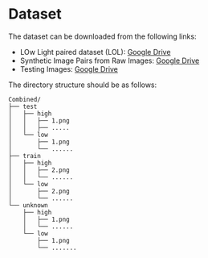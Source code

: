 # Dataset

The dataset can be downloaded from the following links:

- LOw Light paired dataset (LOL): [Google Drive](https://drive.google.com/open?id=157bjO1_cFuSd0HWDUuAmcHRJDVyWpOxB)
- Synthetic Image Pairs from Raw Images: [Google Drive](https://drive.google.com/open?id=1G6fi9Kiu7CDnW2Sh7UQ5ikvScRv8Q14F)
- Testing Images: [Google Drive](https://drive.google.com/open?id=1OvHuzPBZRBMDWV5AKI-TtIxPCYY8EW70)

The directory structure should be as follows:


```
Combined/
├── test
│   ├── high
│   │   ├── 1.png
│   │   ├── .....
│   └── low
│       ├── 1.png
│       └── ......
├── train
│   ├── high
│   │   ├── 2.png
│   │   └── ......
│   └── low
│       ├── 2.png
│       └── ......
└── unknown
    ├── high
    │   ├── 1.png
    │   └── ......
    └── low
        ├── 1.png
        └── .......
```
